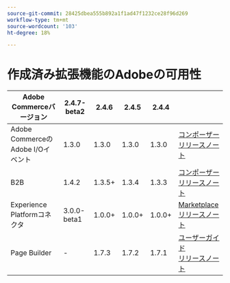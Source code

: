 ```yaml
---
source-git-commit: 28425dbea555b892a1f1ad47f1232ce28f96d269
workflow-type: tm+mt
source-wordcount: '103'
ht-degree: 18%

---
```

# 作成済み拡張機能のAdobeの可用性


<table style="table-layout:auto">
  <thead>
    <tr>
      <th>Adobe Commerceバージョン</th>
      <th>2.4.7-beta2</th>
      <th>2.4.6</th>
      <th>2.4.5</th>
      <th>2.4.4</th>
      <th></th>
    </tr>
  </thead>
  <tbody>
      <tr>
          <td>Adobe CommerceのAdobe I/Oイベント</td>
          <td>1.3.0</td>
          <td>1.3.0</td>
          <td>1.3.0</td>
          <td>1.3.0</td>
          <td>
              <a href="https://developer.adobe.com/commerce/extensibility/events/installation/">コンポーザー</a><br/>
              <a href="https://developer.adobe.com/commerce/extensibility/events/release-notes/">リリースノート</a><br/>
          </td>
      </tr>
      <tr>
          <td>B2B</td>
          <td>1.4.2</td>
          <td>1.3.5+</td>
          <td>1.3.4</td>
          <td>1.3.3</td>
          <td>
              <a href="https://experienceleague.adobe.com/docs/commerce-admin/b2b/install.html">コンポーザー</a><br/>
              <a href="https://experienceleague.adobe.com/docs/commerce-admin/b2b/release-notes.html">リリースノート</a><br/>
          </td>
      </tr>
      <tr>
          <td>Experience Platformコネクタ</td>
          <td>3.0.0-beta1</td>
          <td>1.0.0+</td>
          <td>1.0.0+</td>
          <td>1.0.0+</td>
          <td>
              <a href="https://commercemarketplace.adobe.com/magento-experience-platform-connector.html">Marketplace</a><br/>
              <a href="https://experienceleague.adobe.com/docs/commerce-merchant-services/experience-platform-connector/release-notes.html">リリースノート</a><br/>
          </td>
      </tr>
      <tr>
          <td>Page Builder</td>
          <td>-</td>
          <td>1.7.3</td>
          <td>1.7.2</td>
          <td>1.7.1</td>
          <td>
              <a href="https://experienceleague.adobe.com/docs/commerce-admin/page-builder/guide-overview.html">ユーザーガイド</a><br/>
              <a href="https://experienceleague.adobe.com/docs/commerce-admin/page-builder/release-notes.html">リリースノート</a><br/>
          </td>
      </tr>
  </tbody>
</table>
